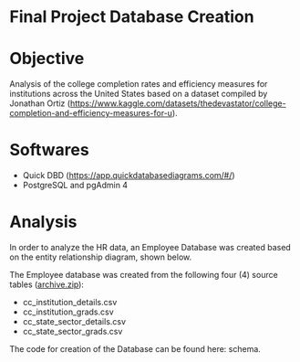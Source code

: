 # Final Project Database Creation

# Objective
Analysis of the college completion rates and efficiency measures for institutions across the United States based on a dataset compiled by Jonathan Ortiz (https://www.kaggle.com/datasets/thedevastator/college-completion-and-efficiency-measures-for-u).

# Softwares
- Quick DBD (https://app.quickdatabasediagrams.com/#/)
- PostgreSQL and pgAdmin 4

# Analysis
In order to analyze the HR data, an Employee Database was created based on the entity relationship diagram, shown below. 

The Employee database was created from the following four (4) source tables ([archive.zip](https://github.com/kfelds1/Final_Project/blob/6b38d0e19ebf20343cb548641279730aa7440c88/archive.zip)): 
- cc_institution_details.csv
- cc_institution_grads.csv
- cc_state_sector_details.csv
- cc_state_sector_grads.csv

The code for creation of the Database can be found here: schema.

